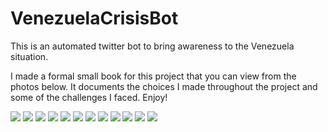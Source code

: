 # VenezuelaCrisisBot
This is an automated twitter bot to bring awareness to the Venezuela situation. 


I made a formal small book for this project that you can view from the photos below. It documents the choices I made throughout the project and some of the challenges I faced. Enjoy!


![](venezuela/_MG_9317.JPG)
![](venezuela/_MG_9318.JPG)
![](venezuela/_MG_9319.JPG)
![](venezuela/_MG_9321.JPG)
![](venezuela/_MG_9323.JPG)
![](venezuela/_MG_9323.JPG)
![](venezuela/_MG_9324.JPG)
![](venezuela/_MG_9325.JPG)
![](venezuela/_MG_9326.JPG)
![](venezuela/_MG_9327.JPG)
![](venezuela/_MG_9328.JPG)
![](venezuela/_MG_9329.JPG)

